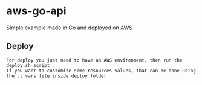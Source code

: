 # aws-go-api

Simple example made in Go and deployed on AWS

## Deploy
    For deploy you just need to have an AWS environment, then run the deploy.sh script
    If you want to customize some resources values, that can be done using the .tfvars file inside deploy folder
